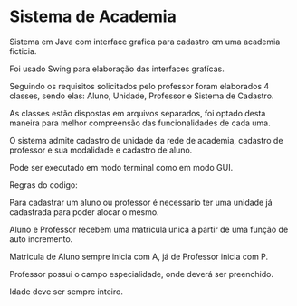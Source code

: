 # Sistema de Academia
Sistema em Java com interface grafica para cadastro em uma academia ficticia.

Foi usado Swing para elaboração das interfaces grafícas.

Seguindo os requisitos solicitados pelo professor foram elaborados 4 classes, sendo elas: Aluno, Unidade, Professor e Sistema de Cadastro.

As classes estão dispostas em arquivos separados, foi optado desta maneira para melhor compreensão das funcionalidades de cada uma.

O sistema admite cadastro de unidade da rede de academia, cadastro de professor e sua modalidade e cadastro de aluno.

Pode ser executado em modo terminal como em modo GUI.



Regras do codigo:

Para cadastrar um aluno ou professor é necessario ter uma unidade já cadastrada para poder alocar o mesmo.

Aluno e Professor recebem uma matricula unica a partir de uma função de auto incremento.

Matricula de Aluno sempre inicia com A, já de Professor inicia com P.

Professor possui o campo especialidade, onde deverá ser preenchido.

Idade deve ser sempre inteiro.


